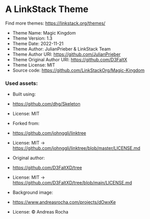 # A LinkStack Theme
Find more themes: https://linkstack.org/themes/
                                                                                                                                                                         
*	Theme Name: Magic Kingdom
*	Theme Version: 1.3
*	Theme Date: 2022-11-21
*	Theme Author: JulianPrieber & LinkStack Team
*	Theme Author URI: https://github.com/JulianPrieber
*	Theme Original Author URI: https://github.com/D3FaltX
*	Theme License: MIT
*	Source code: https://github.com/LinkStackOrg/Magic-Kingdom


### Used assets:
* Built using:
* https://github.com/dhg/Skeleton
* License: MIT

* Forked from:
* https://github.com/johnggli/linktree
* License: MIT -> https://github.com/johnggli/linktree/blob/master/LICENSE.md

* Original author:
* https://github.com/D3FaltXD/tree
* License: MIT -> https://github.com/D3FaltXD/tree/blob/main/LICENSE.md

* Background image:
* https://www.andreasrocha.com/projects/dOwxKe
* License: © Andreas Rocha
